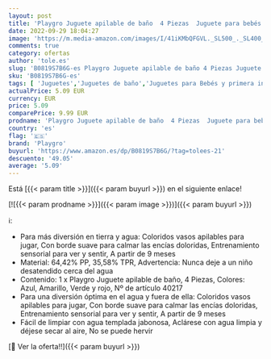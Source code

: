 ```yaml
---
layout: post
title: 'Playgro Juguete apilable de baño  4 Piezas  Juguete para bebés  A partir de 9 meses  Libres de BPA  Colorido  40217'
date: 2022-09-29 18:04:27
image: 'https://m.media-amazon.com/images/I/41iKMbQFGVL._SL500_._SL400_.jpg'
comments: true
category: ofertas
author: 'tole.es'
slug: 'B0819S7B6G-es Playgro Juguete apilable de baño 4 Piezas Juguete para...'
sku: 'B0819S7B6G-es'
tags: [ 'Juguetes','Juguetes de baño','Juguetes para Bebés y primera infancia','Juguetes y juegos','bebés','playgro','🇪🇸', ]
actualPrice: 5.09 EUR
currency: EUR
price: 5.09
comparePrice: 9.99 EUR
prodname: 'Playgro Juguete apilable de baño  4 Piezas  Juguete para bebés  A partir de 9 meses  Libres de BPA  Colorido  40217'
country: 'es'
flag: '🇪🇸'
brand: 'Playgro'
buyurl: 'https://www.amazon.es/dp/B0819S7B6G/?tag=tolees-21'
descuento: '49.05'
average: '5.09'
---
```


Está [{{< param title >}}]({{< param buyurl >}}) en el siguiente enlace!

[![{{< param prodname >}}]({{< param image >}})]({{< param buyurl >}})

ℹ️:

- Para más diversión en tierra y agua: Coloridos vasos apilables para jugar, Con borde suave para calmar las encías doloridas, Entrenamiento sensorial para ver y sentir, A partir de 9 meses
- Material: 64,42% PP, 35,58% TPR, Advertencia: Nunca deje a un niño desatendido cerca del agua
- Contenido: 1 x Playgro Juguete apilable de baño, 4 Piezas, Colores: Azul, Amarillo, Verde y rojo, Nº de artículo 40217
- Para una diversión óptima en el agua y fuera de ella: Coloridos vasos apilables para jugar, Con borde suave para calmar las encías doloridas, Entrenamiento sensorial para ver y sentir, A partir de 9 meses
- Fácil de limpiar con agua templada jabonosa, Aclárese con agua limpia y déjese secar al aire, No se puede hervir

[🛒 Ver la oferta!!]({{< param buyurl >}})
